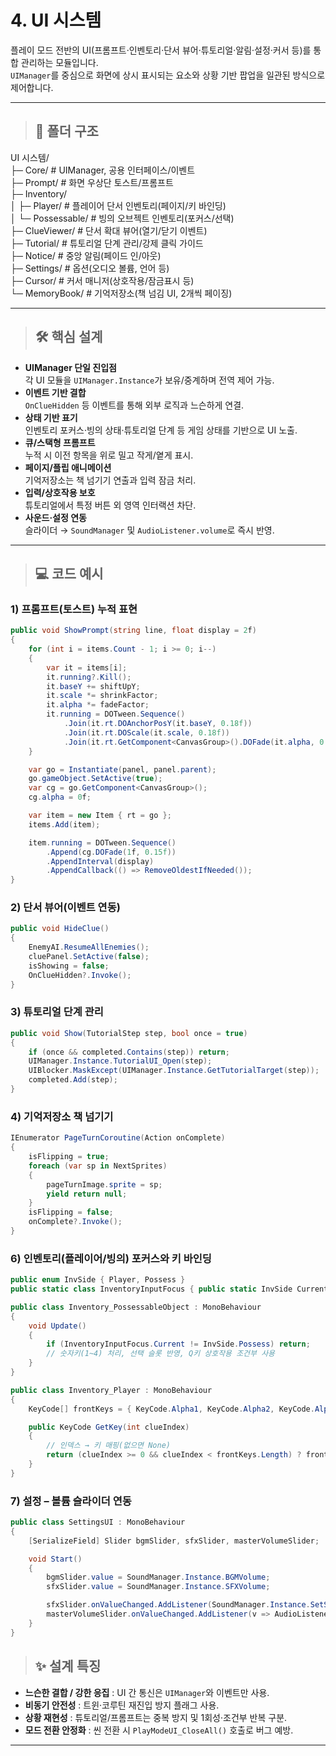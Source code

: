 # 4. UI 시스템

플레이 모드 전반의 UI(프롬프트·인벤토리·단서 뷰어·튜토리얼·알림·설정·커서 등)를 통합 관리하는 모듈입니다.  
`UIManager`를 중심으로 화면에 상시 표시되는 요소와 상황 기반 팝업을 일관된 방식으로 제어합니다.


  
---


> ## 📂 폴더 구조

UI 시스템/  
├─ Core/ # UIManager, 공용 인터페이스/이벤트  
├─ Prompt/ # 화면 우상단 토스트/프롬프트  
├─ Inventory/  
│  ├─ Player/ # 플레이어 단서 인벤토리(페이지/키 바인딩)  
│  └─ Possessable/ # 빙의 오브젝트 인벤토리(포커스/선택)  
├─ ClueViewer/ # 단서 확대 뷰어(열기/닫기 이벤트)  
├─ Tutorial/ # 튜토리얼 단계 관리/강제 클릭 가이드  
├─ Notice/ # 중앙 알림(페이드 인/아웃)  
├─ Settings/ # 옵션(오디오 볼륨, 언어 등)  
├─ Cursor/ # 커서 매니저(상호작용/잠금표시 등)  
└─ MemoryBook/ # 기억저장소(책 넘김 UI, 2개씩 페이징)  


---

> ## 🛠 핵심 설계

- **UIManager 단일 진입점**  
  각 UI 모듈을 `UIManager.Instance`가 보유/중계하며 전역 제어 가능.
- **이벤트 기반 결합**  
  `OnClueHidden` 등 이벤트를 통해 외부 로직과 느슨하게 연결.
- **상태 기반 표기**  
  인벤토리 포커스·빙의 상태·튜토리얼 단계 등 게임 상태를 기반으로 UI 노출.
- **큐/스택형 프롬프트**  
  누적 시 이전 항목을 위로 밀고 작게/옅게 표시.
- **페이지/플립 애니메이션**  
  기억저장소는 책 넘기기 연출과 입력 잠금 처리.
- **입력/상호작용 보호**  
  튜토리얼에서 특정 버튼 외 영역 인터랙션 차단.
- **사운드·설정 연동**  
  슬라이더 → `SoundManager` 및 `AudioListener.volume`로 즉시 반영.

---

> ## 💻 코드 예시

### 1) 프롬프트(토스트) 누적 표현
```csharp
public void ShowPrompt(string line, float display = 2f)
{
    for (int i = items.Count - 1; i >= 0; i--)
    {
        var it = items[i];
        it.running?.Kill();
        it.baseY += shiftUpY;
        it.scale *= shrinkFactor;
        it.alpha *= fadeFactor;
        it.running = DOTween.Sequence()
            .Join(it.rt.DOAnchorPosY(it.baseY, 0.18f))
            .Join(it.rt.DOScale(it.scale, 0.18f))
            .Join(it.rt.GetComponent<CanvasGroup>().DOFade(it.alpha, 0.18f));
    }

    var go = Instantiate(panel, panel.parent);
    go.gameObject.SetActive(true);
    var cg = go.GetComponent<CanvasGroup>();
    cg.alpha = 0f;

    var item = new Item { rt = go };
    items.Add(item);

    item.running = DOTween.Sequence()
        .Append(cg.DOFade(1f, 0.15f))
        .AppendInterval(display)
        .AppendCallback(() => RemoveOldestIfNeeded());
}
```

### 2) 단서 뷰어(이벤트 연동)
```csharp
public void HideClue()
{
    EnemyAI.ResumeAllEnemies();
    cluePanel.SetActive(false);
    isShowing = false;
    OnClueHidden?.Invoke();
}
```

### 3) 튜토리얼 단계 관리
```csharp
public void Show(TutorialStep step, bool once = true)
{
    if (once && completed.Contains(step)) return;
    UIManager.Instance.TutorialUI_Open(step);
    UIBlocker.MaskExcept(UIManager.Instance.GetTutorialTarget(step));
    completed.Add(step);
}
```

### 4) 기억저장소 책 넘기기
```csharp
IEnumerator PageTurnCoroutine(Action onComplete)
{
    isFlipping = true;
    foreach (var sp in NextSprites)
    {
        pageTurnImage.sprite = sp;
        yield return null;
    }
    isFlipping = false;
    onComplete?.Invoke();
}
```

### 6) 인벤토리(플레이어/빙의) 포커스와 키 바인딩
```csharp
public enum InvSide { Player, Possess }
public static class InventoryInputFocus { public static InvSide Current = InvSide.Player; }

public class Inventory_PossessableObject : MonoBehaviour
{
    void Update()
    {
        if (InventoryInputFocus.Current != InvSide.Possess) return;
        // 숫자키(1~4) 처리, 선택 슬롯 반영, Q키 상호작용 조건부 사용
    }
}

public class Inventory_Player : MonoBehaviour
{
    KeyCode[] frontKeys = { KeyCode.Alpha1, KeyCode.Alpha2, KeyCode.Alpha3, KeyCode.Alpha4 };

    public KeyCode GetKey(int clueIndex)
    {
        // 인덱스 → 키 매핑(없으면 None)
        return (clueIndex >= 0 && clueIndex < frontKeys.Length) ? frontKeys[clueIndex] : KeyCode.None;
    }
}
```

### 7) 설정 – 볼륨 슬라이더 연동
```csharp
public class SettingsUI : MonoBehaviour
{
    [SerializeField] Slider bgmSlider, sfxSlider, masterVolumeSlider;

    void Start()
    {
        bgmSlider.value = SoundManager.Instance.BGMVolume;
        sfxSlider.value = SoundManager.Instance.SFXVolume;

        sfxSlider.onValueChanged.AddListener(SoundManager.Instance.SetSFXVolume);
        masterVolumeSlider.onValueChanged.AddListener(v => AudioListener.volume = v);
    }
}
```

> ## ✨ 설계 특징

- **느슨한 결합 / 강한 응집** : UI 간 통신은 `UIManager`와 이벤트만 사용.
- **비동기 안전성** : 트윈·코루틴 재진입 방지 플래그 사용.
- **상황 재현성** : 튜토리얼/프롬프트는 중복 방지 및 1회성·조건부 반복 구분.
- **모드 전환 안정화** : 씬 전환 시 `PlayModeUI_CloseAll()` 호출로 버그 예방.

---
